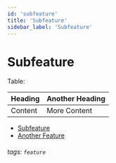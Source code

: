 ```yaml
---
id: 'subfeature'
title: 'Subfeature'
sidebar_label: 'Subfeature'
---
```


# Subfeature

Table:

| Heading | Another Heading |
| ----- | ----- |
| Content | More Content |

* [Subfeature](/docs/feature/feature)
* [Another Feature](/docs/feature/feature_two)

###### tags: `feature`